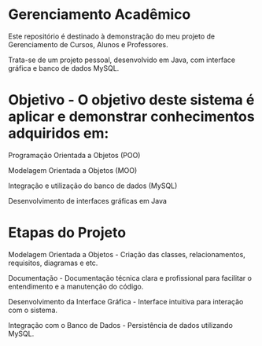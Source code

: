 # Gerenciamento Acadêmico

Este repositório é destinado à demonstração do meu projeto de Gerenciamento de Cursos, Alunos e Professores.

Trata-se de um projeto pessoal, desenvolvido em Java, com interface gráfica e banco de dados MySQL.

# Objetivo - O objetivo deste sistema é aplicar e demonstrar conhecimentos adquiridos em:

Programação Orientada a Objetos (POO)

Modelagem Orientada a Objetos (MOO)

Integração e utilização do banco de dados (MySQL)

Desenvolvimento de interfaces gráficas em Java

# Etapas do Projeto
Modelagem Orientada a Objetos - Criação das classes, relacionamentos, requisitos, diagramas e etc.

Documentação - Documentação técnica clara e profissional para facilitar o entendimento e a manutenção do código.

Desenvolvimento da Interface Gráfica - Interface intuitiva para interação com o sistema.

Integração com o Banco de Dados - Persistência de dados utilizando MySQL.